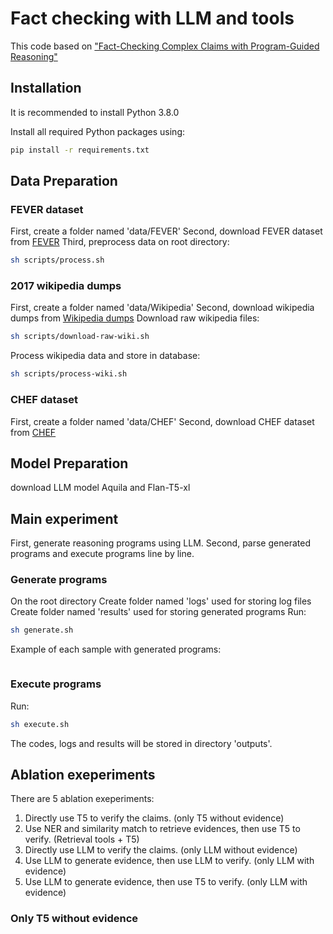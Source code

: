 # Fact checking with LLM and tools

This code based on ["Fact-Checking Complex Claims with Program-Guided Reasoning"](https://github.com/mbzuai-nlp/ProgramFC/tree/main)

## Installation

It is recommended to install Python 3.8.0

Install all required Python packages using:
```bash
pip install -r requirements.txt
```

## Data Preparation

### FEVER dataset

First, create a folder named 'data/FEVER'
Second, download FEVER dataset from [FEVER](https://fever.ai/dataset/fever.html)
Third, preprocess data on root directory:
```bash
sh scripts/process.sh
```

### 2017 wikipedia dumps

First, create a folder named 'data/Wikipedia'
Second, download wikipedia dumps from [Wikipedia dumps](https://github.com/sheffieldnlp/naacl2018-fever/tree/master)
Download raw wikipedia files:
```bash
sh scripts/download-raw-wiki.sh
```

Process wikipedia data and store in database:
```bash
sh scripts/process-wiki.sh
```

### CHEF dataset

First, create a folder named 'data/CHEF'
Second, download CHEF dataset from [CHEF](https://github.com/THU-BPM/CHEF)

## Model Preparation

download LLM model Aquila and Flan-T5-xl

## Main experiment

First, generate reasoning programs using LLM. Second, parse generated programs and execute programs line by line.

### Generate programs

On the root directory
Create folder named 'logs' used for storing log files
Create folder named 'results' used for storing generated programs
Run:
```bash
sh generate.sh
```

Example of each sample with generated programs:
```json

```

### Execute programs

Run:
```bash
sh execute.sh
```

The codes, logs and results will be stored in directory 'outputs'.

## Ablation exeperiments

There are 5 ablation exeperiments:
1. Directly use T5 to verify the claims. (only T5 without evidence)
2. Use NER and similarity match to retrieve evidences, then use T5 to verify.   (Retrieval tools + T5)
3. Directly use LLM to verify the claims.    (only LLM without evidence)
4. Use LLM to generate evidence, then use LLM to verify.    (only LLM with evidence)
5. Use LLM to generate evidence, then use T5 to verify. (only LLM with evidence)

### Only T5 without evidence

```

```